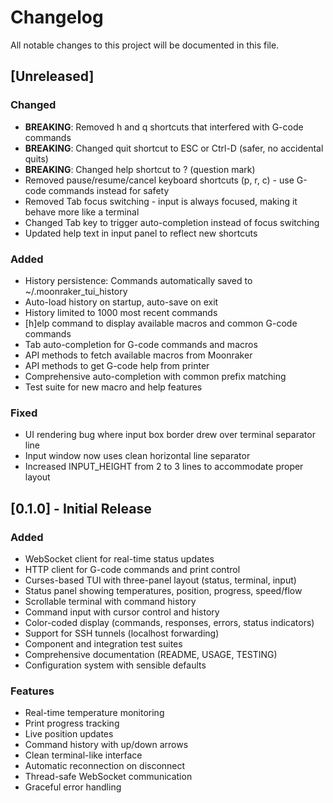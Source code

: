 # Changelog

All notable changes to this project will be documented in this file.

## [Unreleased]

### Changed
- **BREAKING**: Removed h and q shortcuts that interfered with G-code commands
- **BREAKING**: Changed quit shortcut to ESC or Ctrl-D (safer, no accidental quits)
- **BREAKING**: Changed help shortcut to ? (question mark)
- Removed pause/resume/cancel keyboard shortcuts (p, r, c) - use G-code commands instead for safety
- Removed Tab focus switching - input is always focused, making it behave more like a terminal
- Changed Tab key to trigger auto-completion instead of focus switching
- Updated help text in input panel to reflect new shortcuts

### Added
- History persistence: Commands automatically saved to ~/.moonraker_tui_history
- Auto-load history on startup, auto-save on exit
- History limited to 1000 most recent commands
- [h]elp command to display available macros and common G-code commands
- Tab auto-completion for G-code commands and macros
- API methods to fetch available macros from Moonraker
- API methods to get G-code help from printer
- Comprehensive auto-completion with common prefix matching
- Test suite for new macro and help features

### Fixed
- UI rendering bug where input box border drew over terminal separator line
- Input window now uses clean horizontal line separator
- Increased INPUT_HEIGHT from 2 to 3 lines to accommodate proper layout

## [0.1.0] - Initial Release

### Added
- WebSocket client for real-time status updates
- HTTP client for G-code commands and print control
- Curses-based TUI with three-panel layout (status, terminal, input)
- Status panel showing temperatures, position, progress, speed/flow
- Scrollable terminal with command history
- Command input with cursor control and history
- Color-coded display (commands, responses, errors, status indicators)
- Support for SSH tunnels (localhost forwarding)
- Component and integration test suites
- Comprehensive documentation (README, USAGE, TESTING)
- Configuration system with sensible defaults

### Features
- Real-time temperature monitoring
- Print progress tracking
- Live position updates
- Command history with up/down arrows
- Clean terminal-like interface
- Automatic reconnection on disconnect
- Thread-safe WebSocket communication
- Graceful error handling

